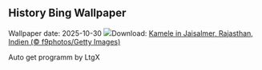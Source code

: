 ## History Bing Wallpaper
Wallpaper date: 2025-10-30
![](https://www.bing.com/th?id=OHR.PushkarFair_DE-DE2030410858_UHD.jpg&w=1000)Download: [Kamele in Jaisalmer, Rajasthan, Indien (© f9photos/Getty Images)](https://www.bing.com/th?id=OHR.PushkarFair_DE-DE2030410858_UHD.jpg)

Auto get programm by LtgX
